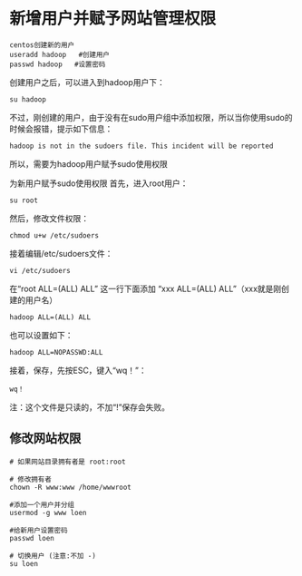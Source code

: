 # 新增用户并赋予网站管理权限


```
centos创建新的用户
useradd hadoop   #创建用户
passwd hadoop   #设置密码
```
创建用户之后，可以进入到hadoop用户下：
```
su hadoop
```
不过，刚创建的用户，由于没有在sudo用户组中添加权限，所以当你使用sudo的时候会报错，提示如下信息：
```
hadoop is not in the sudoers file. This incident will be reported
```
所以，需要为hadoop用户赋予sudo使用权限



为新用户赋予sudo使用权限
首先，进入root用户：
```
su root
```
然后，修改文件权限：
```
chmod u+w /etc/sudoers
```
接着编辑/etc/sudoers文件：
```
vi /etc/sudoers
```
在“root ALL=(ALL) ALL” 这一行下面添加 “xxx ALL=(ALL) ALL”（xxx就是刚创建的用户名）
```
hadoop ALL=(ALL) ALL
```
也可以设置如下：
```
hadoop ALL=NOPASSWD:ALL
```
接着，保存，先按ESC，键入“wq！”：
```
wq！
```
注：这个文件是只读的，不加“!”保存会失败。


## 修改网站权限
```
# 如果网站目录拥有者是 root:root

# 修改拥有者
chown -R www:www /home/wwwroot

#添加一个用户并分组
usermod -g www loen

#给新用户设置密码
passwd loen

# 切换用户 (注意:不加 -)
su loen

```
